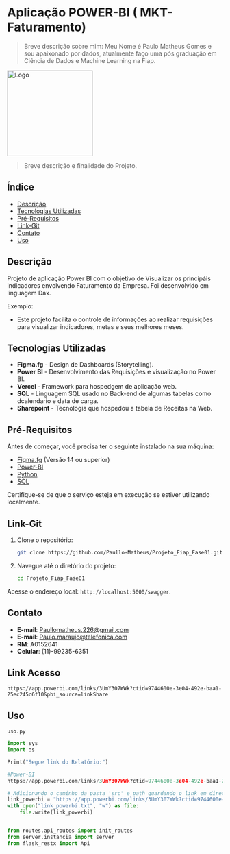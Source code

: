 # Aplicação POWER-BI ( MKT-Faturamento)

> Breve descrição sobre mim: Meu Nome é Paulo Matheus Gomes e sou apaixonado por dados, atualmente faço uma pós graduação em Ciência de Dados e Machine Learning na Fiap.

<img src="https://media.licdn.com/dms/image/v2/D4D03AQE3Ako91luc9Q/profile-displayphoto-shrink_800_800/profile-displayphoto-shrink_800_800/0/1730928598467?e=1744243200&v=beta&t=THh9lQY5HsbcdeV1wTiERnGygRbx8mpUlecZEkMRvc8" alt="Logo" width="200"/>

> Breve descrição e finalidade do Projeto.

## Índice

- [Descrição](#descrição)
- [Tecnologias Utilizadas](#tecnologias-utilizadas)
- [Pré-Requisitos](#pré-requisitos)
- [Link-Git](#link-git)
- [Contato](#contato)
- [Uso](#uso)

## Descrição

Projeto de aplicação Power BI com o objetivo de Visualizar os principáis indicadores envolvendo Faturamento da Empresa. Foi desenvolvido em linguagem Dax.

Exemplo:
- Este projeto facilita o controle de informações ao realizar requisições para visualizar indicadores, metas e seus melhores meses.

## Tecnologias Utilizadas

- **Figma.fg** - Design de Dashboards (Storytelling).
- **Power BI** - Desenvolvimento das Requisições e visualização no Power BI.
- **Vercel** - Framework para hospedgem de aplicação web.
- **SQL** - Linguagem SQL usado no Back-end de algumas tabelas como dcalendario e data de carga.
- **Sharepoint** - Tecnologia que hospedou a tabela de Receitas na Web.

## Pré-Requisitos

Antes de começar, você precisa ter o seguinte instalado na sua máquina:

- [Figma.fg](https://www.figma.com/) (Versão 14 ou superior)
- [Power-BI](https://login.microsoftonline.com/)
- [Python](https://python.org.br/instalacao-windows/)
- [SQL](https://www.microsoft.com/pt-br/sql-server/sql-server-2022)

Certifique-se de que o serviço esteja em execução se estiver utilizando localmente.

## Link-Git

1. Clone o repositório:
    ```bash
    git clone https://github.com/Paullo-Matheus/Projeto_Fiap_Fase01.git
    ```

2. Navegue até o diretório do projeto:
    ```bash
    cd Projeto_Fiap_Fase01
    ```

Acesse o endereço local: `http://localhost:5000/swagger`.

## Contato

- **E-mail**: Paullomatheus.226@gmail.com
- **E-mail**: Paulo.maraujo@telefonica.com
- **RM**: A0152641
- **Celular**: (11)-99235-6351 

## Link Acesso

`https://app.powerbi.com/links/3UmY307WWk?ctid=9744600e-3e04-492e-baa1-25ec245c6f10&pbi_source=linkShare`




## Uso

`uso.py` 

```python
import sys
import os

Print("Segue link do Relatório:")

#Power-BI
https://app.powerbi.com/links/3UmY307WWk?ctid=9744600e-3e04-492e-baa1-25ec245c6f10&pbi_source=linkShare

# Adicionando o caminho da pasta 'src' e path guardando o link em diretório
link_powerbi = "https://app.powerbi.com/links/3UmY307WWk?ctid=9744600e-3e04-492e-baa1-25ec245c6f10&pbi_source=linkShare"
with open("link_powerbi.txt", "w") as file:
    file.write(link_powerbi)


from routes.api_routes import init_routes
from server.instancia import server
from flask_restx import Api

